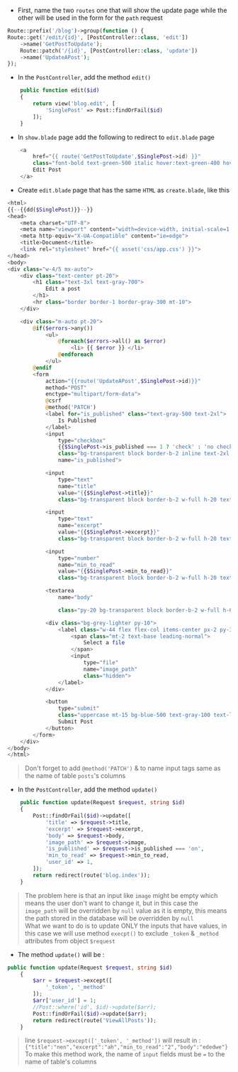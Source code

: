 - First, name the two `routes` one that will show the update page while the other
will be used in the form for the `path` request
````php
Route::prefix('/blog')->group(function () {
Route::get('/edit/{id}', [PostController::class, 'edit'])
    ->name('GetPostToUpdate');
    Route::patch('/{id}', [PostController::class, 'update'])
    ->name('UpdateAPost');
});
````

- In the `PostController`, add the method `edit()`
````php
    public function edit($id)
    {
        return view('blog.edit', [
            'SinglePost' => Post::findOrFail($id)
        ]);
    }
````

- In `show.blade` page add the following to redirect to `edit.blade` page
````php
    <a
        href="{{ route('GetPostToUpdate',$SinglePost->id) }}"
        class="font-bold text-green-500 italic hover:text-green-400 hover:border-b-2 border-green-400 pb-3 transition-all py-20">
        Edit Post
    </a>
````


- Create `edit.blade` page that has the same `HTML` as `create.blade`, like this
````php
<html>
{{--{{dd($SinglePost)}}--}}
<head>
    <meta charset="UTF-8">
    <meta name="viewport" content="width=device-width, initial-scale=1.0">
    <meta http-equiv="X-UA-Compatible" content="ie=edge">
    <title>Document</title>
    <link rel="stylesheet" href="{{ asset('css/app.css') }}">
</head>
<body>
<div class="w-4/5 mx-auto">
    <div class="text-center pt-20">
        <h1 class="text-3xl text-gray-700">
            Edit a post
        </h1>
        <hr class="border border-1 border-gray-300 mt-10">
    </div>

    <div class="m-auto pt-20">
        @if($errors->any())
            <ul>
                @foreach($errors->all() as $error)
                    <li> {{ $error }} </li>
                @endforeach
            </ul>
        @endif
        <form
            action="{{route('UpdateAPost',$SinglePost->id)}}"
            method="POST"
            enctype="multipart/form-data">
            @csrf
            @method('PATCH')
            <label for="is_published" class="text-gray-500 text-2xl">
                Is Published
            </label>
            <input
                type="checkbox"
                {{$SinglePost->is_published === 1 ? 'check' : 'no check'}}
                class="bg-transparent block border-b-2 inline text-2xl outline-none"
                name="is_published">

            <input
                type="text"
                name="title"
                value="{{$SinglePost->title}}"
                class="bg-transparent block border-b-2 w-full h-20 text-2xl outline-none">

            <input
                type="text"
                name="excerpt"
                value="{{$SinglePost->excerpt}}"
                class="bg-transparent block border-b-2 w-full h-20 text-2xl outline-none">

            <input
                type="number"
                name="min_to_read"
                value="{{$SinglePost->min_to_read}}"
                class="bg-transparent block border-b-2 w-full h-20 text-2xl outline-none">

            <textarea
                name="body"

                class="py-20 bg-transparent block border-b-2 w-full h-60 text-xl outline-none">{{$SinglePost->body}}</textarea>

            <div class="bg-grey-lighter py-10">
                <label class="w-44 flex flex-col items-center px-2 py-3 bg-white-rounded-lg shadow-lg tracking-wide uppercase border border-blue cursor-pointer">
                    <span class="mt-2 text-base leading-normal">
                        Select a file
                    </span>
                    <input
                        type="file"
                        name="image_path"
                        class="hidden">
                </label>
            </div>

            <button
                type="submit"
                class="uppercase mt-15 bg-blue-500 text-gray-100 text-lg font-extrabold py-4 px-8 rounded-3xl">
                Submit Post
            </button>
        </form>
    </div>
</body>
</html>
````
>  Don't forget to add `@method('PATCH')` & to name input tags same as the name of table `posts`'s columns


- In the `PostController`, add the method `update()`
````php
    public function update(Request $request, string $id)
    {
        Post::findOrFail($id)->update([
            'title' => $request->title,
            'excerpt' => $request->excerpt,
            'body' => $request->body,
            'image_path' => $request->image,
            'is_published' => $request->is_published === 'on',
            'min_to_read' => $request->min_to_read,
            'user_id' => 1,
        ]);
        return redirect(route('blog.index'));
    }
````
> The problem here is that an input like `image` might be empty which means the user don't want to change it, but in this case the `image_path` will be overridden by `null` value as it is empty, this means the path stored in the database will be overridden by `null` <br>
> What we want to do is to update ONLY the inputs that have values, in this case we will use method `execpt()` to exclude `_token` & `_method` attributes from object `$request`

- The method `update()` will be :
````php
public function update(Request $request, string $id)
    {
        $arr = $request->except([
            '_token', '_method'
        ]);
        $arr['user_id'] = 1;
        //Post::where('id', $id)->update($arr);
        Post::findOrFail($id)->update($arr);
        return redirect(route('ViewAllPosts'));
    }
````
> line `$request->except(['_token', '_method'])` will result in : `{"title":"nen","excerpt":"ah","min_to_read":"2","body":"ededwe"}` <br>
> To make this method work, the name of `input` fields must be `=` to the name of table's columns